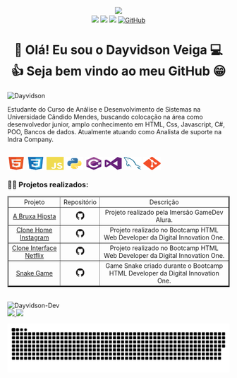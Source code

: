<!--Banner session-->
<!-- <p align="center"><img src="https://imgur.com/jSBcQQe.png"/><br> -->

<div>
	<p align="center"><img src="https://i.imgur.com/uTk6zzB.png"/><br>
	<!-- Badges session -->
	<a href="https://www.linkedin.com/in/dayvidsonveiga/" target="_blank"><img src="https://img.shields.io/badge/-LinkedIn-%230077B5?style=for-the-badge&logo=linkedin&logoColor=white" target="_blank"></a>
  	<a href="https://www.instagram.com/dayvidsonveiga/" target="_blank"><img src="https://img.shields.io/badge/-Instagram-%23E4405F?style=for-the-badge&logo=instagram&logoColor=white" target="_blank"></a>
  	<a href = "mailto: dayvidsonveiga@gmail.com"><img src="https://img.shields.io/badge/-Gmail-%23333?style=for-the-badge&logo=gmail&logoColor=white" target="_blank"></a>
  	<a href="https://github.com/dayvidsonveiga" target="_blank"><img src="https://img.shields.io/badge/-Github-%230077B5?style=for-the-badge&logo=github&logoColor=white" alt="GitHub"></a>
</div>

<!--About session-->
<div>
	<h1 align="center">👋 Olá! Eu sou o Dayvidson Veiga 💻<br>👍 Seja bem vindo ao meu GitHub 😁</h1>
	<p align="left"><img src="https://visitor-badge.laobi.icu/badge?page_id=dayvidsonveiga" alt="Dayvidson"/></p>
</div>

<div>
	<p>Estudante do Curso de Análise e Desenvolvimento de Sistemas na Universidade Cândido Mendes, buscando colocação na área como desenvolvedor junior, amplo conhecimento em HTML, Css, Javascript, C#, POO, Bancos de dados. Atualmente atuando como Analista de suporte na Indra Company.</p>
</div>

<div style="display: inline_block"><br>
  <img align="center" alt="Dayvidson-HTML" height="30" width="40" src="https://raw.githubusercontent.com/devicons/devicon/master/icons/html5/html5-original.svg">
  <img align="center" alt="Dayvidson-CSS" height="30" width="40" src="https://raw.githubusercontent.com/devicons/devicon/master/icons/css3/css3-original.svg">
  <img align="center" alt="Dayvidson-Js" height="30" width="40" src="https://raw.githubusercontent.com/devicons/devicon/master/icons/javascript/javascript-plain.svg">
  <img align="center" alt="Dayvidson-Python" height="30" width="40" src="https://raw.githubusercontent.com/devicons/devicon/master/icons/python/python-original.svg">
  <img align="center" alt="Dayvidson-Csharp" height="30" width="40" src="https://raw.githubusercontent.com/devicons/devicon/master/icons/csharp/csharp-original.svg">
  <img align="center" alt="Dayvidson-Csharp" height="30" width="40" src="https://raw.githubusercontent.com/devicons/devicon/7a4ca8aa871d6dca81691e018d31eed89cb70a76/icons/visualstudio/visualstudio-plain.svg">
  <img align="center" alt="Dayvidson-Csharp" height="30" width="40" src="https://raw.githubusercontent.com/devicons/devicon/7a4ca8aa871d6dca81691e018d31eed89cb70a76/icons/mysql/mysql-original.svg">
  <img align="center" alt="Dayvidson-Csharp" height="30" width="40" src="https://raw.githubusercontent.com/devicons/devicon/7a4ca8aa871d6dca81691e018d31eed89cb70a76/icons/git/git-original.svg">
  
</div>

<div>
<h3>👨‍💻 Projetos realizados:</h3>

<table border ="2">
<thead align="center">
<tr>
  <td>Projeto</td>
  <td>Repositório</td>
  <td>Descrição</td>
</tr>
</thead>
<tbody align="center">
<tr>
  <td><a href="https://witcher-game.vercel.app/" target="_blank" rel="noopener noreferrer">A Bruxa Hipsta</a></td>
  <td><a href="https://github.com/dayvidsonveiga/imersao-gamedev-javascript-Alura" target="blank"><img src="https://raw.githubusercontent.com/devicons/devicon/7a4ca8aa871d6dca81691e018d31eed89cb70a76/icons/github/github-original.svg" alt="GitHub" height="20" width="20" /></a></td>
  <td>Projeto realizado pela Imersão GameDev Alura.</td>
</tr>
<tr>
  <td><a href="https://clonegram-mauve.vercel.app/" target="_blank" rel="noopener noreferrer">Clone Home Instagram</a></td>
  <td><a href="https://github.com/dayvidsonveiga/pagina-inicio-instagram" target="blank"><img src="https://raw.githubusercontent.com/devicons/devicon/7a4ca8aa871d6dca81691e018d31eed89cb70a76/icons/github/github-original.svg" alt="GitHub" height="20" width="20" /></a></td>
  <td>Projeto realizado no Bootcamp HTML Web Developer da Digital Innovation One.</td>
</tr>
<tr>
  <td><a href="https://cloneflix-page.vercel.app/" target="_blank" rel="noopener noreferrer">Clone Interface Netflix</a></td>
  <td><a href="https://github.com/dayvidsonveiga/cloneflix-page" target="blank"><img src="https://raw.githubusercontent.com/devicons/devicon/7a4ca8aa871d6dca81691e018d31eed89cb70a76/icons/github/github-original.svg" alt="GitHub" height="20" width="20" /></a></td>
  <td>Projeto realizado no Bootcamp HTML Web Developer da Digital Innovation One.</td>
</tr>
<tr>
  <td><a href="https://snake-game-js.vercel.app/" target="_blank" rel="noopener noreferrer">Snake Game</a></td>
  <td><a href="https://github.com/dayvidsonveiga/snake-game-js" target="blank"><img src="https://raw.githubusercontent.com/devicons/devicon/7a4ca8aa871d6dca81691e018d31eed89cb70a76/icons/github/github-original.svg" alt="GitHub" height="20" width="20" /></a></td>
  <td>Game Snake criado durante o Bootcamp HTML Developer da Digital Innovation One.</td>
</tr>
</tbody>
</table><br>
</div>

<img align="center" alt="Dayvidson-Dev" height="158" width="158" src="http://clubedosgeeks.com.br/wp-content/uploads/2016/01/dormrm.gif">
  
<div>
  <a href="https://github.com/dayvidsonveiga">
  <img height="180em" src="https://github-readme-stats.vercel.app/api?username=dayvidsonveiga&show_icons=true&theme=dracula&include_all_commits=true&count_private=true"/>
  <img height="180em" src="https://github-readme-stats.vercel.app/api/top-langs/?username=dayvidsonveiga&layout=compact&langs_count=20&theme=dracula"/>
<div>


![Snake animation](https://github.com/dayvidsonveiga/dayvidsonveiga/blob/output/github-contribution-grid-snake.svg)	



<!--
**dayvidsonveiga/dayvidsonveiga** is a ✨ _special_ ✨ repository because its `README.md` (this file) appears on your GitHub profile.


